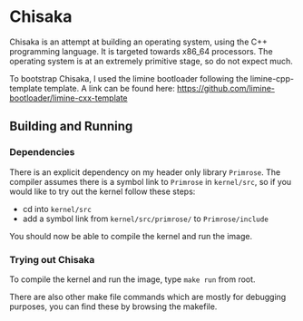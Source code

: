 # Chisaka

Chisaka is an attempt at building an operating system, using the C++ programming language. It is targeted towards x86_64 processors. The operating system is at an extremely primitive stage, so do not expect much.

To bootstrap Chisaka, I used the limine bootloader following the limine-cpp-template template. A link can be found here: https://github.com/limine-bootloader/limine-cxx-template

## Building and Running

### Dependencies

There is an explicit dependency on my header only library ```Primrose```.
The compiler assumes there is a symbol link to ```Primrose``` in ```kernel/src```, so if you would like to try out the kernel follow these steps:

* cd into ```kernel/src```
* add a symbol link from ```kernel/src/primrose/``` to ```Primrose/include``` 

You should now be able to compile the kernel and run the image.

### Trying out Chisaka

To compile the kernel and run the image, type ```make run``` from root.

There are also other make file commands which are mostly for debugging purposes, you can find these by browsing the makefile. 
